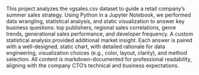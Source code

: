 This project analyzes the vgsales.csv dataset to guide a retail company’s summer sales strategy. Using Python in a Jupyter Notebook, we performed data wrangling, statistical analysis, and static visualization to answer key business questions: top publishers, regional sales correlations, genre trends, generational sales performance, and developer frequency. A custom statistical analysis provided additional market insight. Each answer is paired with a well-designed, static chart, with detailed rationale for data engineering, visualization choices (e.g., color, layout, clarity), and method selection. All content is markdown-documented for professional readability, aligning with the company CTO’s technical and business expectations.
